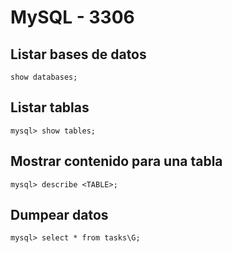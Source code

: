 # MySQL - 3306

## Listar bases de datos
```null
show databases;
```

## Listar tablas
```null
mysql> show tables;
```

## Mostrar contenido para una tabla
```null
mysql> describe <TABLE>;
```

## Dumpear datos
```null
mysql> select * from tasks\G;


